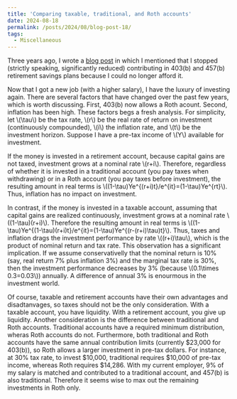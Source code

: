 ```yaml
---
title: 'Comparing taxable, traditional, and Roth accounts'
date: 2024-08-18
permalink: /posts/2024/08/blog-post-18/
tags:
  - Miscellaneous
---
```


Three years ago, I wrote a [blog post](https://alexisakira.github.io/posts/2021/11/blog-post-14/) in which I mentioned that I stopped (strictly speaking, significantly reduced) contributing in 403(b) and 457(b) retirement savings plans because I could no longer afford it.

Now that I got a new job (with a higher salary), I have the luxury of investing again. There are several factors that have changed over the past few years, which is worth discussing. First, 403(b) now allows a Roth acount. Second, inflation has been high. These factors begs a fresh analysis. For simplicity, let \\(\tau\\) be the tax rate, \\(r\\) be the real rate of return on investment (continuously compounded), \\(i\\) the inflation rate, and \\(t\\) be the investment horizon. Suppose I have a pre-tax income of \\(Y\\) available for investment.

If the money is invested in a retirement account, because capital gains are not taxed, investment grows at a nominal rate \\(r+i\\). Therefore, regardless of whether it is invested in a traditional account (you pay taxes when withdrawing) or in a Roth account (you pay taxes before investment), the resulting amount in real terms is \\((1-\tau)Ye^{(r+i)t}/e^{it}=(1-\tau)Ye^{rt}\\). Thus, inflation has no impact on investment.

In contrast, if the money is invested in a taxable account, assuming that capital gains are realized continuously, investment grows at a nominal rate \\((1-\tau)(r+i)\\). Therefore the resulting amount in real terms is \\((1-\tau)Ye^{(1-\tau)(r+i)t}/e^{it}=(1-\tau)Ye^{(r-(r+i)\tau)t}\\). Thus, taxes and inflation drags the investment performance by rate \\((r+i)\tau\\), which is the product of nominal return and tax rate. This observation has a significant implication. If we assume conservativelly that the nominal return is 10% (say, real return 7% plus inflation 3%) and the marginal tax rate is 30%, then the investment performance decreases by 3% (because \\(0.1\times 0.3=0.03\\)) annually. A difference of annual 3% is enourmous in the investment world.

Of course, taxable and retirement accounts have their own advantages and disadtanvages, so taxes should not be the only consideration. With a taxable account, you have liquidity. With a retirement account, you give up liquidity. Another consideration is the difference between traditional and Roth accounts. Traditional accounts have a required minimum distribution, wheras Roth accounts do not. Furthermore, both traditional and Roth accounts have the same annual contribution limits (currently \$23,000 for 403(b)), so Roth allows a larger investment in pre-tax dollars. For instance, at 30% tax rate, to invest \$10,000, traditional requires \$10,000 of pre-tax income, whereas Roth requires \$14,286. With my current employer, 9% of my salary is matched and contributed to a traditional account, and 457(b) is also traditional. Therefore it seems wise to max out the remaining investments in Roth only.